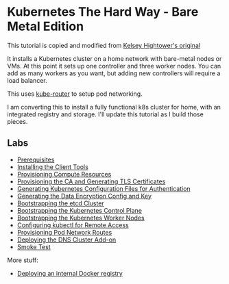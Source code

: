 # Kubernetes The Hard Way - Bare Metal Edition

This tutorial is copied and modified from [Kelsey Hightower's original](https://github.com/kelseyhightower/kubernetes-the-hard-way/tree/master/docs)

It installs a Kubernetes cluster on a home network with bare-metal
nodes or VMs. At this point it sets up one controller and three worker
nodes. You can add as many workers as you want, but adding new controllers
will require a load balancer.

This uses [kube-router](https://github.com/cloudnativelabs/kube-router) to setup pod networking.

I am converting this to install a fully functional k8s cluster for
home, with an integrated registry and storage. I'll update this
tutorial as I build those pieces.

## Labs


* [Prerequisites](docs/01-prerequisites.md)
* [Installing the Client Tools](docs/02-client-tools.md)
* [Provisioning Compute Resources](docs/03-compute-resources.md)
* [Provisioning the CA and Generating TLS Certificates](docs/04-certificate-authority.md)
* [Generating Kubernetes Configuration Files for Authentication](docs/05-kubernetes-configuration-files.md)
* [Generating the Data Encryption Config and Key](docs/06-data-encryption-keys.md)
* [Bootstrapping the etcd Cluster](docs/07-bootstrapping-etcd.md)
* [Bootstrapping the Kubernetes Control Plane](docs/08-bootstrapping-kubernetes-controllers.md)
* [Bootstrapping the Kubernetes Worker Nodes](docs/09-bootstrapping-kubernetes-workers.md)
* [Configuring kubectl for Remote Access](docs/10-configuring-kubectl.md)
* [Provisioning Pod Network Routes](docs/11-pod-network-routes.md)
* [Deploying the DNS Cluster Add-on](docs/12-dns-addon.md)
* [Smoke Test](docs/13-smoke-test.md)

More stuff:

* [Deploying an internal Docker registry](docs/local-registry.md)

